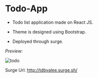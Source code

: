 # Todo-App

- Todo list application made on React JS.

- Theme is designed using Bootstrap.

- Deployed through surge.

*Preview:*

![todo](https://user-images.githubusercontent.com/59365805/99874065-7e943480-2c06-11eb-838a-ce291e8123a6.png)


Surge Url: http://tdbyalee.surge.sh/
